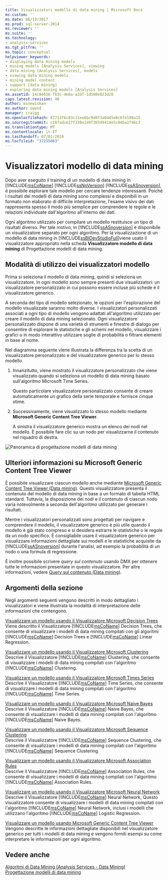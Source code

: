 ```yaml
---
title: Visualizzatori modello di data mining | Microsoft Docs
ms.custom: ''
ms.date: 06/13/2017
ms.prod: sql-server-2014
ms.reviewer: ''
ms.suite: ''
ms.technology:
- analysis-services
ms.tgt_pltfrm: ''
ms.topic: conceptual
helpviewer_keywords:
- displaying data mining models
- mining models [Analysis Services], viewing
- data mining [Analysis Services], models
- viewing data mining models
- mining model content
- support [data mining]
- exploring data mining models [Analysis Services]
ms.assetid: 14c8e656-f63c-4e8a-a3af-1d580e823d28
caps.latest.revision: 40
author: minewiskan
ms.author: owend
manager: craigg
ms.openlocfilehash: 87713f6c83c11ee6bc9d0f3a0445e8c6fe108a15
ms.sourcegitcommit: c18fadce27f330e1d4f36549414e5c84ba2f46c2
ms.translationtype: MT
ms.contentlocale: it-IT
ms.lasthandoff: 07/02/2018
ms.locfileid: "37255063"
---
```

# <a name="data-mining-model-viewers"></a>Visualizzatori modello di data mining
  Dopo aver eseguito il training di un modello di data mining in [!INCLUDE[msCoName](../../includes/msconame-md.md)] [!INCLUDE[ssNoVersion](../../includes/ssnoversion-md.md)] [!INCLUDE[ssASnoversion](../../includes/ssasnoversion-md.md)], è possibile esplorare tale modello per cercare tendenze interessanti. Poiché i risultati dei modelli di data mining sono complessi e disponibili in un formato non elaborato di difficile interpretazione, l'esame visivo dei dati rappresenta spesso il modo più semplice per comprendere le regole e le relazioni individuate dall'algoritmo all'interno dei dati.  
  
 Ogni algoritmo utilizzato per compilare un modello restituisce un tipo di risultati diverso. Per tale motivo, in [!INCLUDE[ssASnoversion](../../includes/ssasnoversion-md.md)] è disponibile un visualizzatore separato per ogni algoritmo. Per la visualizzazione di un modello di data mining in [!INCLUDE[ssBIDevStudioFull](../../includes/ssbidevstudiofull-md.md)]viene usato il visualizzatore appropriato nella scheda **Visualizzatore modello di data mining** di Progettazione modelli di data mining.  
  
## <a name="how-to-use-the-model-viewers"></a>Modalità di utilizzo dei visualizzatori modello  
 Prima si seleziona il modello di data mining, quindi si seleziona un visualizzatore. In ogni modello sono sempre presenti due visualizzatori: un visualizzatore personalizzato in cui possono essere incluse più schede e il visualizzatore generico.  
  
 A seconda del tipo di modello selezionato, le opzioni per l'esplorazione del modello visualizzate saranno molto diverse. I visualizzatori personalizzati associati a ogni tipo di modello vengono adattati all'algoritmo utilizzato per creare il modello di data mining selezionato. Ogni visualizzatore personalizzato dispone di una varietà di strumenti e finestre di dialogo per consentire di esplorare le statistiche e gli schemi nel modello, visualizzare i grafici o in modo interattivo utilizzare soglie di probabilità o filtrare elementi in base al nome.  
  
 Nel diagramma seguente viene illustrata la differenza tra la scelta di un visualizzatore personalizzato e del visualizzatore generico per lo stesso modello.  
  
1.  Innanzitutto, viene mostrato il visualizzatore personalizzato che viene visualizzato quando si seleziona un modello di data mining basato sull'algoritmo Microsoft Time Series.  
  
     Questo particolare visualizzatore personalizzato consente di creare automaticamente un grafico della serie temporale e fornisce cinque stime.  
  
2.  Successivamente, viene visualizzato lo stesso modello mediante **Microsoft Generic Content Tree Viewer**.  
  
     A sinistra il visualizzatore generico mostra un elenco dei nodi nel modello. È possibile fare clic su un nodo per visualizzarne il contenuto nel riquadro di destra.  
  
 ![Panoramica di progettazione modelli di data mining](../media/generic-mining-model-tab1.gif "Panoramica della progettazione di modelli di data mining")  
  
## <a name="more-about-the-microsoft-generic-content-tree-viewer"></a>Ulteriori informazioni su Microsoft Generic Content Tree Viewer  
 È possibile visualizzare ciascun modello anche mediante [Microsoft Generic Content Tree Viewer &#40;Data mining&#41;](../microsoft-generic-content-tree-viewer-data-mining.md). Questo visualizzatore presenta il contenuto del modello di data mining in base a un formato di tabella HTML standard. Tuttavia, la disposizione dei nodi e il contenuto di ciascun nodo varia notevolmente a seconda dell'algoritmo utilizzato per generare i risultati.  
  
 Mentre i visualizzatori personalizzati sono progettati per navigare e comprendere il modello, il visualizzatore generico è più utile quando il modello è già stato compreso e si desidera estrarre le statistiche o le regole da un nodo specifico. È consigliabile usare il visualizzatore generico per visualizzare informazioni dettagliate sui modelli e le statistiche acquisite da [!INCLUDE[ssASnoversion](../../includes/ssasnoversion-md.md)] durante l'analisi, ad esempio la probabilità di un nodo o una formula di regressione.  
  
 È inoltre possibile scrivere *query sul contenuto* usando DMX per ottenere tutte le informazioni presentate in questo visualizzatore. Per altre informazioni, vedere [Query sul contenuto &#40;Data mining&#41;](content-queries-data-mining.md).  
  
## <a name="in-this-section"></a>Argomenti della sezione  
 Negli argomenti seguenti vengono descritti in modo dettagliato i visualizzatori e viene illustrata la modalità di interpretazione delle informazioni che contengono.  
  
 [Visualizzare un modello usando il Visualizzatore Microsoft Decision Trees](browse-a-model-using-the-microsoft-tree-viewer.md)  
 Viene descritto il Visualizzatore [!INCLUDE[msCoName](../../includes/msconame-md.md)] Decision Trees, che consente di visualizzare i modelli di data mining compilati con gli algoritmi [!INCLUDE[msCoName](../../includes/msconame-md.md)] Decision Trees e [!INCLUDE[msCoName](../../includes/msconame-md.md)] Linear Regression.  
  
 [Visualizzare un modello usando il Visualizzatore Microsoft Clustering](browse-a-model-using-the-microsoft-cluster-viewer.md)  
 Descrive il Visualizzatore [!INCLUDE[msCoName](../../includes/msconame-md.md)] Clustering, che consente di visualizzare i modelli di data mining compilati con l'algoritmo [!INCLUDE[msCoName](../../includes/msconame-md.md)] Clustering.  
  
 [Visualizzare un modello usando il Visualizzatore Microsoft Times Series](browse-a-model-using-the-microsoft-time-series-viewer.md)  
 Descrive il Visualizzatore [!INCLUDE[msCoName](../../includes/msconame-md.md)] Time Series, che consente di visualizzare i modelli di data mining compilati con l'algoritmo [!INCLUDE[msCoName](../../includes/msconame-md.md)] Time Series.  
  
 [Visualizzare un modello usando il Visualizzatore Microsoft Naive Bayes](browse-a-model-using-the-microsoft-naive-bayes-viewer.md)  
 Descrive il Visualizzatore [!INCLUDE[msCoName](../../includes/msconame-md.md)] Naive Bayes, che consente di visualizzare i modelli di data mining compilati con l'algoritmo [!INCLUDE[msCoName](../../includes/msconame-md.md)] Naive Bayes.  
  
 [Visualizzare un modello usando il Visualizzatore Microsoft Sequence Clustering](browse-a-model-using-the-microsoft-sequence-cluster-viewer.md)  
 Descrive il Visualizzatore [!INCLUDE[msCoName](../../includes/msconame-md.md)] Sequence Clustering, che consente di visualizzare i modelli di data mining compilati con l'algoritmo [!INCLUDE[msCoName](../../includes/msconame-md.md)] Sequence Clustering.  
  
 [Visualizzare un modello usando il Visualizzatore Microsoft Association Rules](browse-a-model-using-the-microsoft-association-rules-viewer.md)  
 Descrive il Visualizzatore [!INCLUDE[msCoName](../../includes/msconame-md.md)] Association Rules, che consente di visualizzare i modelli di data mining compilati con l'algoritmo [!INCLUDE[msCoName](../../includes/msconame-md.md)] Association Rules.  
  
 [Visualizzare un modello usando il Visualizzatore Microsoft Neural Network](browse-a-model-using-the-microsoft-neural-network-viewer.md)  
 Descrive il Visualizzatore [!INCLUDE[msCoName](../../includes/msconame-md.md)] Neural Network, Questo visualizzatore consente di visualizzare i modelli di data mining compilati con l'algoritmo [!INCLUDE[msCoName](../../includes/msconame-md.md)] Neural Network, inclusi i modelli che utilizzano l'algoritmo [!INCLUDE[msCoName](../../includes/msconame-md.md)] Logistic Regression.  
  
 [Visualizzare un modello usando Microsoft Generic Content Tree Viewer](browse-a-model-using-the-microsoft-generic-content-tree-viewer.md)  
 Vengono descritte le informazioni dettagliate disponibili nel visualizzatore generico per tutti i modelli di data mining e vengono forniti esempi su come interpretare le informazioni per ogni algoritmo.  
  
## <a name="see-also"></a>Vedere anche  
 [Algoritmi di Data Mining &#40;Analysis Services - Data Mining&#41;](data-mining-algorithms-analysis-services-data-mining.md)   
 [Progettazione modelli di data mining](data-mining-designer.md)  
  
  

